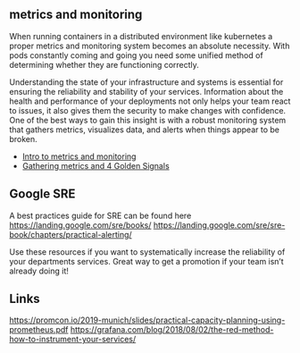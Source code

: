 metrics and monitoring
----------------------
When running containers in a distributed environment like kubernetes a proper metrics and monitoring system becomes an absolute necessity. With pods constantly coming and going you need some unified method of determining whether they are functioning correctly.

Understanding the state of your infrastructure and systems is essential for ensuring the reliability and stability of your services. Information about the health and performance of your deployments not only helps your team react to issues, it also gives them the security to make changes with confidence. One of the best ways to gain this insight is with a robust monitoring system that gathers metrics, visualizes data, and alerts when things appear to be broken.

* [Intro to metrics and monitoring](https://www.digitalocean.com/community/tutorials/an-introduction-to-metrics-monitoring-and-alerting)
* [Gathering metrics and 4 Golden Signals](https://www.digitalocean.com/community/tutorials/gathering-metrics-from-your-infrastructure-and-applications)


Google SRE
----------

A best practices guide for SRE can be found here
https://landing.google.com/sre/books/
https://landing.google.com/sre/sre-book/chapters/practical-alerting/

Use these resources if you want to systematically increase the reliability of your departments services. Great way to get a promotion if your team isn’t already doing it!

Links
-----

https://promcon.io/2019-munich/slides/practical-capacity-planning-using-prometheus.pdf
https://grafana.com/blog/2018/08/02/the-red-method-how-to-instrument-your-services/